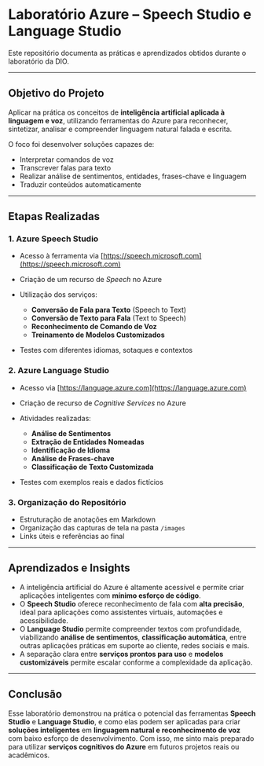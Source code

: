 # Laboratório Azure – Speech Studio e Language Studio

Este repositório documenta as práticas e aprendizados obtidos durante o laboratório da DIO.

---

## Objetivo do Projeto

Aplicar na prática os conceitos de **inteligência artificial aplicada à linguagem e voz**, utilizando ferramentas do Azure para reconhecer, sintetizar, analisar e compreender linguagem natural falada e escrita.

O foco foi desenvolver soluções capazes de:

* Interpretar comandos de voz
* Transcrever falas para texto
* Realizar análise de sentimentos, entidades, frases-chave e linguagem
* Traduzir conteúdos automaticamente

---

## Etapas Realizadas

### 1. Azure Speech Studio

* Acesso à ferramenta via [https://speech.microsoft.com](https://speech.microsoft.com)
* Criação de um recurso de *Speech* no Azure
* Utilização dos serviços:

    * **Conversão de Fala para Texto** (Speech to Text)
    * **Conversão de Texto para Fala** (Text to Speech)
    * **Reconhecimento de Comando de Voz**
    * **Treinamento de Modelos Customizados**
* Testes com diferentes idiomas, sotaques e contextos

### 2. Azure Language Studio

* Acesso via [https://language.azure.com](https://language.azure.com)
* Criação de recurso de *Cognitive Services* no Azure
* Atividades realizadas:

    * **Análise de Sentimentos**
    * **Extração de Entidades Nomeadas**
    * **Identificação de Idioma**
    * **Análise de Frases-chave**
    * **Classificação de Texto Customizada**
* Testes com exemplos reais e dados fictícios

### 3. Organização do Repositório

* Estruturação de anotações em Markdown
* Organização das capturas de tela na pasta `/images`
* Links úteis e referências ao final

---

## Aprendizados e Insights

* A inteligência artificial do Azure é altamente acessível e permite criar aplicações inteligentes com **mínimo esforço de código**.
* O **Speech Studio** oferece reconhecimento de fala com **alta precisão**, ideal para aplicações como assistentes virtuais, automações e acessibilidade.
* O **Language Studio** permite compreender textos com profundidade, viabilizando **análise de sentimentos**, **classificação automática**, entre outras aplicações práticas em suporte ao cliente, redes sociais e mais.
* A separação clara entre **serviços prontos para uso** e **modelos customizáveis** permite escalar conforme a complexidade da aplicação.

---

## Conclusão

Esse laboratório demonstrou na prática o potencial das ferramentas **Speech Studio** e **Language Studio**, e como elas podem ser aplicadas para criar **soluções inteligentes** em **linguagem natural e reconhecimento de voz** com baixo esforço de desenvolvimento. Com isso, me sinto mais preparado para utilizar **serviços cognitivos do Azure** em futuros projetos reais ou acadêmicos.
